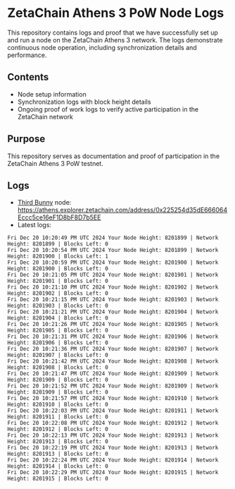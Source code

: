 # ZetaChain Athens 3 PoW Node Logs
This repository contains logs and proof that we have successfully set up and run a node on the ZetaChain Athens 3 network. The logs demonstrate continuous node operation, including synchronization details and performance.

## Contents
- Node setup information
- Synchronization logs with block height details
- Ongoing proof of work logs to verify active participation in the ZetaChain network

## Purpose
This repository serves as documentation and proof of participation in the ZetaChain Athens 3 PoW testnet.

## Logs

- [Third Bunny](https://thirdbunny.xyz/) node: https://athens.explorer.zetachain.com/address/0x225254d35dE666064Eccc5ce16eF1D8bF8D7b5EE
- Latest logs:
```
Fri Dec 20 10:20:49 PM UTC 2024 Your Node Height: 8201899 | Network Height: 8201899 | Blocks Left: 0
Fri Dec 20 10:20:54 PM UTC 2024 Your Node Height: 8201899 | Network Height: 8201900 | Blocks Left: 1
Fri Dec 20 10:20:59 PM UTC 2024 Your Node Height: 8201900 | Network Height: 8201900 | Blocks Left: 0
Fri Dec 20 10:21:05 PM UTC 2024 Your Node Height: 8201901 | Network Height: 8201901 | Blocks Left: 0
Fri Dec 20 10:21:10 PM UTC 2024 Your Node Height: 8201902 | Network Height: 8201902 | Blocks Left: 0
Fri Dec 20 10:21:15 PM UTC 2024 Your Node Height: 8201903 | Network Height: 8201903 | Blocks Left: 0
Fri Dec 20 10:21:21 PM UTC 2024 Your Node Height: 8201904 | Network Height: 8201904 | Blocks Left: 0
Fri Dec 20 10:21:26 PM UTC 2024 Your Node Height: 8201905 | Network Height: 8201905 | Blocks Left: 0
Fri Dec 20 10:21:31 PM UTC 2024 Your Node Height: 8201906 | Network Height: 8201906 | Blocks Left: 0
Fri Dec 20 10:21:36 PM UTC 2024 Your Node Height: 8201907 | Network Height: 8201907 | Blocks Left: 0
Fri Dec 20 10:21:42 PM UTC 2024 Your Node Height: 8201908 | Network Height: 8201908 | Blocks Left: 0
Fri Dec 20 10:21:47 PM UTC 2024 Your Node Height: 8201909 | Network Height: 8201909 | Blocks Left: 0
Fri Dec 20 10:21:52 PM UTC 2024 Your Node Height: 8201909 | Network Height: 8201909 | Blocks Left: 0
Fri Dec 20 10:21:57 PM UTC 2024 Your Node Height: 8201910 | Network Height: 8201910 | Blocks Left: 0
Fri Dec 20 10:22:03 PM UTC 2024 Your Node Height: 8201911 | Network Height: 8201911 | Blocks Left: 0
Fri Dec 20 10:22:08 PM UTC 2024 Your Node Height: 8201912 | Network Height: 8201912 | Blocks Left: 0
Fri Dec 20 10:22:13 PM UTC 2024 Your Node Height: 8201913 | Network Height: 8201913 | Blocks Left: 0
Fri Dec 20 10:22:19 PM UTC 2024 Your Node Height: 8201913 | Network Height: 8201913 | Blocks Left: 0
Fri Dec 20 10:22:24 PM UTC 2024 Your Node Height: 8201914 | Network Height: 8201914 | Blocks Left: 0
Fri Dec 20 10:22:29 PM UTC 2024 Your Node Height: 8201915 | Network Height: 8201915 | Blocks Left: 0
```
